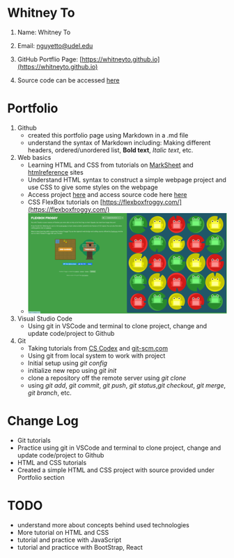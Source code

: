 # Whitney To
1. Name: Whitney To

2. Email: nguyetto@udel.edu

3. GitHub Portflio Page: [https://whitneyto.github.io](https://whitneyto.github.io)

4. Source code can be accessed [here](https://github.com/Whitneyto/whitneyto.github.io.git)

# Portfolio
1. Github
    - created this portfolio page using Markdown in a .md file
    - understand the syntax of Markdown including: Making different headers, ordered/unordered list, **Bold text**, *Italic text*, etc.
2. Web basics
    - Learning HTML and CSS from tutorials on [MarkSheet](https://marksheet.io/html-text.html) and [htmlreference](https://htmlreference.io/element/a/) sites
    - Understand HTML syntax to construct a simple webpage project and use CSS to give some styles on the webpage
    - Access project [here](https://whitneyto.github.io/FirstProject) and access source code here [here](https://github.com/Whitneyto/FirstProject)
    - CSS FlexBox tutorials on [https://flexboxfroggy.com/](https://flexboxfroggy.com/)
    - ![](/images/CSS-Flex-Box.PNG)
3. Visual Studio Code
    - Using git in VSCode and terminal to clone project, change and update code/project to Github
5. Git
    - Taking tutorials from [CS Codex](https://sun.iwu.edu/~mliffito/cs_codex/posts/git-cookbook/) and [git-scm.com](https://git-scm.com/docs)
    - Using git from local system to work with project
    - Initial setup using *git config*
    - initialize new repo using *git init*
    - clone a repository off the remote server using *git clone*
    - using *git add*, *git commit*, *git push*, *git status*,*git checkout*, *git merge*, *git branch*, etc.

# Change Log
- Git tutorials
- Practice using git in VSCode and terminal to clone project, change and update code/project to Github
- HTML and CSS tutorials
- Created a simple HTML and CSS project with source provided under Portfolio section

# TODO
- understand more about concepts behind used technologies
- More tutorial on HTML and CSS
- tutorial and practice with JavaScript
- tutorial and practicce with BootStrap, React
